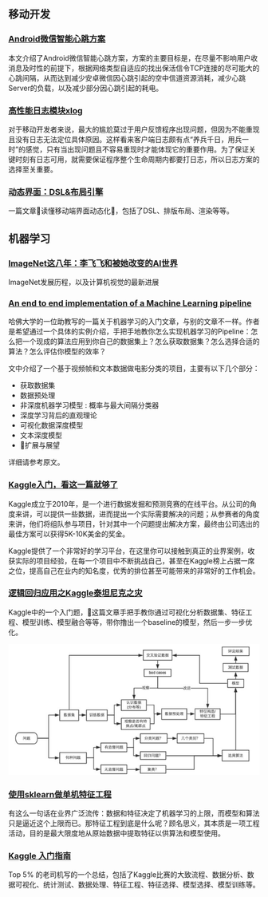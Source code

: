 ## 移动开发

### [Android微信智能心跳方案](https://mp.weixin.qq.com/s/ghnmC8709DvnhieQhkLJpA)

本文介绍了Android微信智能心跳方案，方案的主要目标是，在尽量不影响用户收消息及时性的前提下，根据网络类型自适应的找出保活信令TCP连接的尽可能大的心跳间隔，从而达到减少安卓微信因心跳引起的空中信道资源消耗，减少心跳Server的负载，以及减少部分因心跳引起的耗电。

### [高性能日志模块xlog](https://mp.weixin.qq.com/s/cnhuEodJGIbdodh0IxNeXQ)

对于移动开发者来说，最大的尴尬莫过于用户反馈程序出现问题，但因为不能重现且没有日志无法定位具体原因。这样看来客户端日志颇有点“养兵千日，用兵一时”的感觉，只有当出现问题且不容易重现时才能体现它的重要作用。为了保证关键时刻有日志可用，就需要保证程序整个生命周期内都要打日志，所以日志方案的选择至关重要。

### [动态界面：DSL&布局引擎](http://awhisper.github.io/2017/05/01/DSLandLayoutEngine/)

一篇文章读懂移动端界面动态化，包括了DSL、排版布局、渲染等等。

## 机器学习

### [ImageNet这八年：李飞飞和被她改变的AI世界](http://mp.weixin.qq.com/s/XfZpmw51oKqV4NlAQvvRxQ)

ImageNet发展历程，以及计算机视觉的最新进展

### [An end to end implementation of a Machine Learning pipeline](https://spandan-madan.github.io/DeepLearningProject/)

哈佛大学的一位助教写的一篇关于机器学习的入门文章，与别的文章不一样。作者是希望通过一个具体的实例介绍，手把手地教你怎么实现机器学习的Pipeline：怎么把一个现成的算法应用到你自己的数据集上？怎么获取数据集？怎么选择合适的算法？怎么评估你模型的效率？

文中介绍了一个基于视频帧和文本数据做电影分类的项目，主要有以下几个部分：

- 获取数据集
- 数据预处理
- 非深度机器学习模型 : 概率与最大间隔分类器
- 深度学习背后的直观理论
- 可视化数据深度模型
- 文本深度模型
- 扩展与展望

详细请参考原文。

### [Kaggle入门，看这一篇就够了](https://zhuanlan.zhihu.com/p/25686876)

Kaggle成立于2010年，是一个进行数据发掘和预测竞赛的在线平台。从公司的角度来讲，可以提供一些数据，进而提出一个实际需要解决的问题；从参赛者的角度来讲，他们将组队参与项目，针对其中一个问题提出解决方案，最终由公司选出的最佳方案可以获得5K-10K美金的奖金。

Kaggle提供了一个非常好的学习平台，在这里你可以接触到真正的业界案例，收获实际的项目经验，在每一个项目中不断挑战自己，甚至在Kaggle榜上占据一席之位，提高自己在业内的知名度，优秀的排位甚至可能带来的非常好的工作机会。

### [逻辑回归应用之Kaggle泰坦尼克之灾](http://blog.csdn.net/han_xiaoyang/article/details/49797143)

Kaggle中的一个入门题，这篇文章手把手教你通过可视化分析数据集、特征工程、模型训练、模型融合等等，带你撸出一个baseline的模型，然后一步一步优化。

![](./Images/wk7/2.jpeg)

### [使用sklearn做单机特征工程](http://www.cnblogs.com/jasonfreak/p/5448385.html)

有这么一句话在业界广泛流传：数据和特征决定了机器学习的上限，而模型和算法只是逼近这个上限而已。那特征工程到底是什么呢？顾名思义，其本质是一项工程活动，目的是最大限度地从原始数据中提取特征以供算法和模型使用。

### [Kaggle 入门指南](https://zhuanlan.zhihu.com/p/25742261)

Top 5% 的老司机写的一个总结，包括了Kaggle比赛的大致流程、数据分析、数据可视化、统计测试、数据处理、特征工程、特征选择、模型选择、模型训练等。
